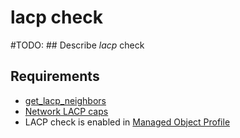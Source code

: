 # lacp check

#TODO: ## Describe *lacp* check

## Requirements

* [get_lacp_neighbors](../../../dev/scripts/get_lacp_neighbors.md)
* [Network LACP caps](../../../reference/caps/network/lacp.md)
* LACP check is enabled in [Managed Object Profile](../../../reference/concepts/managed-object-profile/index.md)
